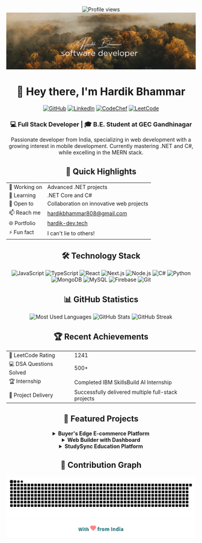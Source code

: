 <div align="center">
  <img src="https://komarev.com/ghpvc/?username=Hardik8491&label=Profile%20views&color=0e75b6&style=flat" alt="Profile views" />
</div>

<div align="center">
  <img src="/hero.png" alt="Hero banner" style="max-width: 100%; height: auto;" />
</div>

<h1 align="center">👋 Hey there, I'm Hardik Bhammar</h1>

<p align="center">
  <a href="https://github.com/Hardik8491"><img src="https://img.shields.io/badge/GitHub-181717?style=for-the-badge&logo=github&logoColor=white" alt="GitHub"/></a>
  <a href="https://linkedin.com/in/Hardik8491"><img src="https://img.shields.io/badge/LinkedIn-0A66C2?style=for-the-badge&logo=linkedin&logoColor=white" alt="LinkedIn"/></a>
  <a href="https://www.codechef.com/users/light8491"><img src="https://img.shields.io/badge/CodeChef-5B4638?style=for-the-badge&logo=codechef&logoColor=white" alt="CodeChef"/></a>
  <a href="https://www.leetcode.com/Hardik_8491"><img src="https://img.shields.io/badge/LeetCode-FFA116?style=for-the-badge&logo=leetcode&logoColor=black" alt="LeetCode"/></a>
</p>

<div align="center">
  <h3>💻 Full Stack Developer | 🎓 B.E. Student at GEC Gandhinagar</h3>
  <p>Passionate developer from India, specializing in web development with a growing interest in mobile development. Currently mastering .NET and C#, while excelling in the MERN stack.</p>
</div>

<h2 align="center">🚀 Quick Highlights</h2>

<div align="center">
  <table>
    <tr>
      <td>🔭 Working on</td>
      <td>Advanced .NET projects</td>
    </tr>
    <tr>
      <td>🌱 Learning</td>
      <td>.NET Core and C#</td>
    </tr>
    <tr>
      <td>💼 Open to</td>
      <td>Collaboration on innovative web projects</td>
    </tr>
    <tr>
      <td>📫 Reach me</td>
      <td><a href="mailto:hardikbhammar808@gmail.com">hardikbhammar808@gmail.com</a></td>
    </tr>
    <tr>
      <td>🌐 Portfolio</td>
      <td><a href="https://hardik-dev.tech">hardik-dev.tech</a></td>
    </tr>
    <tr>
      <td>⚡ Fun fact</td>
      <td>I can't lie to others!</td>
    </tr>
  </table>
</div>

<h2 align="center">🛠️ Technology Stack</h2>

<div align="center">
  <img src="https://img.shields.io/badge/JavaScript-F7DF1E?style=for-the-badge&logo=javascript&logoColor=black" alt="JavaScript" />
  <img src="https://img.shields.io/badge/TypeScript-3178C6?style=for-the-badge&logo=typescript&logoColor=white" alt="TypeScript" />
  <img src="https://img.shields.io/badge/React-61DAFB?style=for-the-badge&logo=react&logoColor=black" alt="React" />
  <img src="https://img.shields.io/badge/Next.js-000000?style=for-the-badge&logo=next.js&logoColor=white" alt="Next.js" />
  <img src="https://img.shields.io/badge/Node.js-339933?style=for-the-badge&logo=node.js&logoColor=white" alt="Node.js" />
  <img src="https://img.shields.io/badge/C%23-239120?style=for-the-badge&logo=c-sharp&logoColor=white" alt="C#" />
  <img src="https://img.shields.io/badge/Python-3776AB?style=for-the-badge&logo=python&logoColor=white" alt="Python" />
  <img src="https://img.shields.io/badge/MongoDB-47A248?style=for-the-badge&logo=mongodb&logoColor=white" alt="MongoDB" />
  <img src="https://img.shields.io/badge/MySQL-4479A1?style=for-the-badge&logo=mysql&logoColor=white" alt="MySQL" />
  <img src="https://img.shields.io/badge/Firebase-FFCA28?style=for-the-badge&logo=firebase&logoColor=black" alt="Firebase" />
  <img src="https://img.shields.io/badge/Git-F05032?style=for-the-badge&logo=git&logoColor=white" alt="Git" />
</div>

<h2 align="center">📊 GitHub Statistics</h2>

<div align="center">
  <img src="https://github-readme-stats.vercel.app/api/top-langs?username=Hardik8491&show_icons=true&theme=midnight-purple&locale=en&layout=compact" alt="Most Used Languages" />
  
  <img src="https://github-readme-stats.vercel.app/api?username=Hardik8491&show_icons=true&theme=midnight-purple" alt="GitHub Stats" />
  
  <img src="https://github-readme-streak-stats.herokuapp.com/?user=Hardik8491&theme=midnight-purple" alt="GitHub Streak" />
</div>

<h2 align="center">🏆 Recent Achievements</h2>

<div align="center">
  <table>
    <tr>
      <td>🎯 LeetCode Rating</td>
      <td>1241</td>
    </tr>
    <tr>
      <td>💻 DSA Questions Solved</td>
      <td>500+</td>
    </tr>
    <tr>
      <td>🏆 Internship</td>
      <td>Completed IBM SkillsBuild AI Internship</td>
    </tr>
    <tr>
      <td>🌟 Project Delivery</td>
      <td>Successfully delivered multiple full-stack projects</td>
    </tr>
  </table>
</div>

<h2 align="center">🌟 Featured Projects</h2>

<div align="center">
  <details>
    <summary><strong>Buyer's Edge E-commerce Platform</strong></summary>
    <ul>
      <li>Full-stack e-commerce solution with Stripe integration</li>
      <li>Role-based authentication & Redux state management</li>
      <li>Admin dashboard for complete store management</li>
    </ul>
  </details>

  <details>
    <summary><strong>Web Builder with Dashboard</strong></summary>
    <ul>
      <li>Custom website builder with drag-and-drop interface</li>
      <li>Real-time analytics dashboard</li>
      <li>MongoDB integration for data persistence</li>
    </ul>
  </details>

  <details>
    <summary><strong>StudySync Education Platform</strong></summary>
    <ul>
      <li>Comprehensive course management system</li>
      <li>Student-instructor interaction platform</li>
      <li>Assignment submission & grading system</li>
    </ul>
  </details>
</div>

<h2 align="center">🐍 Contribution Graph</h2>

<div align="center">
  <img src="https://raw.githubusercontent.com/Hardik8491/Hardik8491/output/snake.svg" alt="Snake animation" />
</div>

<div align="center">
  <img src="/with_love.png" alt="Made with ❤️" style="max-width: 100%; height: auto;" />
</div>
